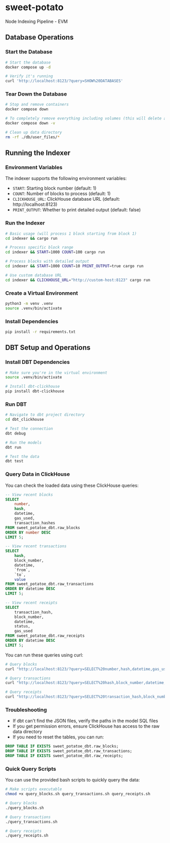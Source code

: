 # sweet-potato
Node Indexing Pipeline - EVM

## Database Operations

### Start the Database
```bash
# Start the database
docker compose up -d

# Verify it's running
curl 'http://localhost:8123/?query=SHOW%20DATABASES'
```

### Tear Down the Database
```bash
# Stop and remove containers
docker compose down

# To completely remove everything including volumes (this will delete all data)
docker compose down -v

# Clean up data directory
rm -rf ./db/user_files/*
```

## Running the Indexer

### Environment Variables
The indexer supports the following environment variables:
- `START`: Starting block number (default: 1)
- `COUNT`: Number of blocks to process (default: 1)
- `CLICKHOUSE_URL`: ClickHouse database URL (default: http://localhost:8123)
- `PRINT_OUTPUT`: Whether to print detailed output (default: false)

### Run the Indexer
```bash
# Basic usage (will process 1 block starting from block 1)
cd indexer && cargo run

# Process specific block range
cd indexer && START=1000 COUNT=100 cargo run

# Process blocks with detailed output
cd indexer && START=1000 COUNT=10 PRINT_OUTPUT=true cargo run

# Use custom database URL
cd indexer && CLICKHOUSE_URL="http://custom-host:8123" cargo run
```

### Create a Virtual Environment
```bash
python3 -m venv .venv
source .venv/bin/activate
```

### Install Dependencies
```bash
pip install -r requirements.txt
```

## DBT Setup and Operations

### Install DBT Dependencies
```bash
# Make sure you're in the virtual environment
source .venv/bin/activate

# Install dbt-clickhouse
pip install dbt-clickhouse
```

### Run DBT
```bash
# Navigate to dbt project directory
cd dbt_clickhouse

# Test the connection
dbt debug

# Run the models
dbt run

# Test the data
dbt test
```

### Query Data in ClickHouse

You can check the loaded data using these ClickHouse queries:

```sql
-- View recent blocks
SELECT 
    number,
    hash,
    datetime,
    gas_used,
    transaction_hashes
FROM sweet_potatoe_dbt.raw_blocks
ORDER BY number DESC
LIMIT 5;

-- View recent transactions
SELECT 
    hash,
    block_number,
    datetime,
    `from`,
    `to`,
    value
FROM sweet_potatoe_dbt.raw_transactions
ORDER BY datetime DESC
LIMIT 5;

-- View recent receipts
SELECT 
    transaction_hash,
    block_number,
    datetime,
    status,
    gas_used
FROM sweet_potatoe_dbt.raw_receipts
ORDER BY datetime DESC
LIMIT 5;
```

You can run these queries using curl:
```bash
# Query blocks
curl "http://localhost:8123/?query=SELECT%20number,hash,datetime,gas_used%20FROM%20sweet_potatoe_dbt.raw_blocks%20ORDER%20BY%20number%20DESC%20LIMIT%205%20FORMAT%20Pretty"

# Query transactions
curl "http://localhost:8123/?query=SELECT%20hash,block_number,datetime,from,to,value%20FROM%20sweet_potatoe_dbt.raw_transactions%20ORDER%20BY%20datetime%20DESC%20LIMIT%205%20FORMAT%20Pretty"

# Query receipts
curl "http://localhost:8123/?query=SELECT%20transaction_hash,block_number,datetime,status,gas_used%20FROM%20sweet_potatoe_dbt.raw_receipts%20ORDER%20BY%20datetime%20DESC%20LIMIT%205%20FORMAT%20Pretty"
```

### Troubleshooting
- If dbt can't find the JSON files, verify the paths in the model SQL files
- If you get permission errors, ensure ClickHouse has access to the raw data directory
- If you need to reset the tables, you can run:
```sql
DROP TABLE IF EXISTS sweet_potatoe_dbt.raw_blocks;
DROP TABLE IF EXISTS sweet_potatoe_dbt.raw_transactions;
DROP TABLE IF EXISTS sweet_potatoe_dbt.raw_receipts;
```

### Quick Query Scripts
You can use the provided bash scripts to quickly query the data:

```bash
# Make scripts executable
chmod +x query_blocks.sh query_transactions.sh query_receipts.sh

# Query blocks
./query_blocks.sh

# Query transactions
./query_transactions.sh

# Query receipts
./query_receipts.sh
```